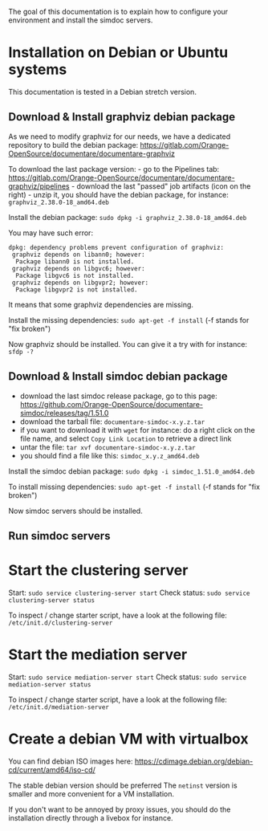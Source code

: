 The goal of this documentation is to explain how to configure your environment and install the simdoc servers.

# Installation on Debian or Ubuntu systems

This documentation is tested in a Debian stretch version.

## Download & Install graphviz debian package

As we need to modify graphviz for our needs, we have a dedicated repository to build the debian package: https://gitlab.com/Orange-OpenSource/documentare/documentare-graphviz

To download the last package version:
    - go to the Pipelines tab: https://gitlab.com/Orange-OpenSource/documentare/documentare-graphviz/pipelines
    - download the last "passed" job artifacts (icon on the right)
    - unzip it, you should have the debian package, for instance: `graphviz_2.38.0-18_amd64.deb`

Install the debian package: `sudo dpkg -i graphviz_2.38.0-18_amd64.deb`

You may have such error:
```
dpkg: dependency problems prevent configuration of graphviz:
 graphviz depends on libann0; however:
  Package libann0 is not installed.
 graphviz depends on libgvc6; however:
  Package libgvc6 is not installed.
 graphviz depends on libgvpr2; however:
  Package libgvpr2 is not installed.
```

It means that some graphviz dependencies are missing.

Install the missing dependencies: `sudo apt-get -f install` (-f stands for "fix broken")

Now graphviz should be installed. You can give it a try with for instance: `sfdp -?`

## Download & Install simdoc debian package

 - download the last simdoc release package, go to this page: https://github.com/Orange-OpenSource/documentare-simdoc/releases/tag/1.51.0
 - download the tarball file: `documentare-simdoc-x.y.z.tar`
 - if you want to download it with `wget` for instance: do a right click on the file name, and select `Copy Link Location` to retrieve a direct link
  - untar the file: `tar xvf documentare-simdoc-x.y.z.tar`
  - you should find a file like this: `simdoc_x.y.z_amd64.deb`

Install the simdoc debian package: `sudo dpkg -i simdoc_1.51.0_amd64.deb`

To install missing dependencies: `sudo apt-get -f install` (-f stands for "fix broken")

Now simdoc servers should be installed.

## Run simdoc servers

# Start the clustering server

Start: `sudo service clustering-server start`
Check status: `sudo service clustering-server status`

To inspect / change starter script, have a look at the following file: `/etc/init.d/clustering-server`

# Start the mediation server

Start: `sudo service mediation-server start`
Check status: `sudo service mediation-server status`

To inspect / change starter script, have a look at the following file: `/etc/init.d/mediation-server`

# Create a debian VM with virtualbox

You can find debian ISO images here: https://cdimage.debian.org/debian-cd/current/amd64/iso-cd/

The stable debian version should be preferred
The `netinst` version is smaller and more convenient for a VM installation.
 
 If you don't want to be annoyed by proxy issues, you should do the installation directly through a livebox for instance.
